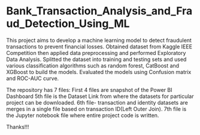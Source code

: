 # Bank_Transaction_Analysis_and_Fraud_Detection_Using_ML
This project aims to develop a machine learning model to detect fraudulent transactions to prevent financial losses.
Obtained dataset from Kaggle IEEE Competition then applied data preprocessing and performed Exploratory Data Analysis.
Splitted the dataset into training and testing sets and used various classification algorithms such as random forest, CatBoost and XGBoost to build the models.
Evaluated the models using Confusion matrix and ROC-AUC curve.

The repository has 7 files:
First 4 files are snapshot of the Power BI Dashboard
5th file is the Dataset Link from where the datasets for particular project can be downloaded.
6th file- transaction and identity datasets are merges in a single file based on transaction ID(Left Outer Join).
7th file is the Jupyter notebook file where entire project code is written.

Thanks!!!
